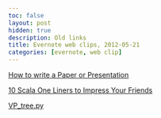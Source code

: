 ```yaml
---
toc: false
layout: post
hidden: true
description: Old links
title: Evernote web clips, 2012-05-21
categories: [evernote, web clip]
---
```


[How to write a Paper or Presentation](https://www.scribd.com/doc/42732950/How-to-Write-a-Paper-or-Presentation)

[10 Scala One Liners to Impress Your Friends](https://gist.github.com/mkaz/d11f8f08719d6d27bab5)

[VP_tree.py](http://www.logarithmic.net/pfh-files/blog/01164790008/VP_tree.py)

